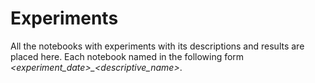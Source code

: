 # Experiments

All the notebooks with experiments with its descriptions and results are placed here.
Each notebook named in the following form *<experiment_date>_<descriptive_name>*.